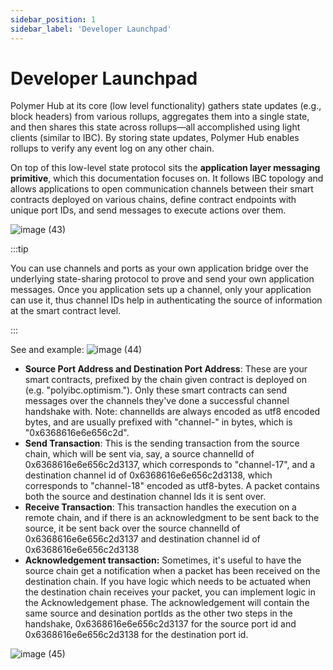 ```yaml
---
sidebar_position: 1
sidebar_label: 'Developer Launchpad'
---
```


# Developer Launchpad

Polymer Hub at its core (low level functionality) gathers state updates (e.g., block headers) from various rollups, aggregates them into a single state, and then shares this state across rollups—all accomplished using light clients (similar to IBC). By storing state updates, Polymer Hub enables rollups to verify any event log on any other chain.

On top of this low-level state protocol sits the **application layer messaging primitive**, which this documentation focuses on. It follows IBC topology and allows applications to open communication channels between their smart contracts deployed on various chains, define contract endpoints with unique port IDs, and send messages to execute actions over them.

![image (43)](https://github.com/user-attachments/assets/6aeeb0dc-c1b9-4c1e-94bb-ef8975bdd8e4)

:::tip

You can use channels and ports as your own application bridge over the underlying state-sharing protocol to prove and send your own application messages. Once you application sets up a channel, only your application can use it, thus channel IDs help in authenticating the source of information at the smart contract level. 

:::

See and example:
![image (44)](https://github.com/user-attachments/assets/17c2089c-c558-4384-8f87-44352945e597)

- **Source Port Address and Destination Port Address**: These are your smart contracts, prefixed by the chain given contract is deployed on (e.g. "polyibc.optimism."). Only these smart contracts can send messages over the channels they've done a successful channel handshake with.  Note: channelIds are always encoded as utf8 encoded bytes, and are usually prefixed with "channel-" in bytes, which is  "0x6368616e6e656c2d".
- **Send Transaction**: This is the sending transaction from the source chain, which will be sent via, say, a source channelId of 0x6368616e6e656c2d3137, which corresponds to "channel-17", and a destination channel id of 0x6368616e6e656c2d3138, which corresponds to "channel-18" encoded as utf8-bytes. A packet contains both the source and destination channel Ids it is sent over.
- **Receive Transaction**: This transaction handles the execution on a remote chain, and if there is an acknowledgment to be sent back to the source, it be sent back over the source channelId of 0x6368616e6e656c2d3137 and destination channel id of 0x6368616e6e656c2d3138
- **Acknowledgement transaction:** Sometimes, it's useful to have the source chain get a notification when a packet has been received on the destination chain. If you have logic which needs to be actuated when the destination chain receives your packet, you can implement logic in the Acknowledgement phase. The acknowledgement will contain the same source and desination portIds as the other two steps in the handshake, 0x6368616e6e656c2d3137 for the source port id and 0x6368616e6e656c2d3138 for the destination port id.

![image (45)](https://github.com/user-attachments/assets/fea24a1f-b782-4867-9a30-392763b85df8)
